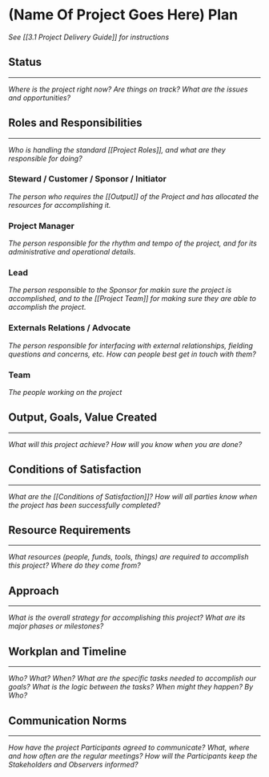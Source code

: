 # (Name Of Project Goes Here) Plan
_See [[3.1 Project Delivery Guide]] for instructions_ 

## Status
___

_Where is the project right now? Are things on track? What are the issues and opportunities?_

## Roles and Responsibilities
_____

_Who is handling the standard [[Project Roles]], and what are they responsible for doing?_

### Steward / Customer / Sponsor / Initiator
_The person who requires the [[Output]] of the Project and has allocated the resources for accomplishing it._

### Project Manager
_The person responsible for the rhythm and tempo of the project, and for its administrative and operational details._

### Lead
_The person responsible to the Sponsor for makin sure the project is accomplished, and to the [[Project Team]] for making sure they are able to accomplish the project._

### Externals Relations / Advocate
_The person responsible for interfacing with external relationships, fielding questions and concerns, etc. How can people best get in touch with them?_

### Team
_The people working on the project_

## Output, Goals, Value Created
____
_What will this project achieve? How will you know when you are done?_

## Conditions of Satisfaction
____

_What are the [[Conditions of Satisfaction]]? How will all parties know when the project has been successfully completed?_

## Resource Requirements
___
_What resources (people, funds, tools, things) are required to accomplish this project? Where do they come from?_

## Approach
____
_What is the overall strategy for accomplishing this project? What are its major phases or milestones?_

## Workplan and Timeline
___
_Who? What? When? What are the specific tasks needed to accomplish our goals? What is the logic between the tasks? When might they happen? By Who?_

## Communication Norms
_____
_How have the project Participants agreed to communicate? What, where and how often are the regular meetings? How will the Participants keep the Stakeholders and Observers informed?_
